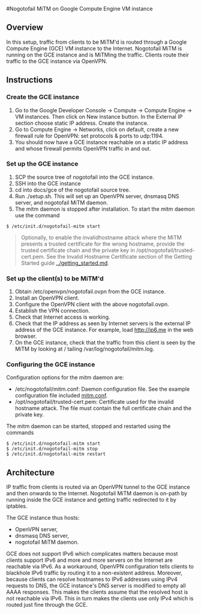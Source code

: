 #Nogotofail MiTM on Google Compute Engine VM instance

## Overview
In this setup, traffic from clients to be MiTM'd is routed through a Google
Compute Engine (GCE) VM instance to the Internet. Nogotofail MiTM is running
on the GCE instance and is MiTMing the traffic. Clients route their traffic
to the GCE instance via OpenVPN.

## Instructions
### Create the GCE instance
1. Go to the Google Developer Console -> Compute -> Compute Engine -> VM
   instances. Then click on New instance button. In the External IP section
   choose static IP address. Create the instance.
2. Go to Compute Engine -> Networks, click on default, create a new firewall
   rule for OpenVPN: set protocols & ports to udp:1194.
3. You should now have a GCE instance reachable on a static IP address and
   whose firewall permits OpenVPN traffic in and out.

### Set up the GCE instance
1. SCP the source tree of nogotofail into the GCE instance.
2. SSH into the GCE instance
3. cd into docs/gce of the nogotofail source tree.
4. Run ./setup.sh. This will set up an OpenVPN server, dnsmasq DNS server,
   and nogotofail MiTM daemon.
5. The mitm daemon is stopped after installation. To start the mitm daemon use the command

```$ /etc/init.d/nogotofail-mitm start```

> Optionally, to enable the invalidhostname attack where the MiTM presents a trusted certificate for the wrong hostname, provide the trusted certificate chain and the private key in /opt/nogotofail/trusted-cert.pem.
> See the Invalid Hostname Certificate section of the Getting Started guide [../getting_started.md](../getting_started.md). 

### Set up the client(s) to be MiTM'd
1. Obtain /etc/openvpn/nogotofail.ovpn from the GCE instance.
2. Install an OpenVPN client.
3. Configure the OpenVPN client with the above nogotofail.ovpn.
4. Establish the VPN connection.
5. Check that Internet access is working.
6. Check that the IP address as seen by Internet servers is the external IP
   address of the GCE instance. For example, load http://ip6.me in the web
   browser.
7. On the GCE instance, check that the traffic from this client is seen
   by the MiTM by looking at / tailing /var/log/nogotofail/mitm.log.

### Configuring the GCE instance
Configuration options for the mitm daemon are:
* /etc/nogotofail/mitm.conf: Daemon configuration file. See the example configuration file included [mitm.conf](mitm.conf).
* /opt/nogotofail/trusted-cert.pem: Certificate used for the invalid hostname attack. The file must contain the full certificate chain and the private key. 

The mitm daemon can be started, stopped and restarted using the commands

    $ /etc/init.d/nogotofail-mitm start
    $ /etc/init.d/nogotofail-mitm stop
    $ /etc/init.d/nogotofail-mitm restart

## Architecture

IP traffic from clients is routed via an OpenVPN tunnel to the GCE instance
and then onwards to the Internet. Nogotofail MiTM daemon is on-path by running
inside the GCE instance and getting traffic redirected to it by iptables.

The GCE instance thus hosts:
* OpenVPN server,
* dnsmasq DNS server,
* nogotofail MiTM daemon.

GCE does not support IPv6 which complicates matters because most clients support
IPv6 and more and more servers on the Internet are reachable via IPv6. As a
workaround, OpenVPN configuration tells clients to blackhole IPv6 traffic by
routing it to a non-existent address. Moreover, because clients can resolve
hostnames to IPv6 addresses using IPv4 requests to DNS, the GCE instance's DNS
server is modified to empty all AAAA responses. This makes the clients assume
that the resolved host is not reachable via IPv6. This in turn makes the clients
use only IPv4 which is routed just fine through the GCE.

